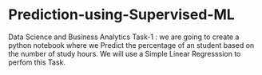 # Prediction-using-Supervised-ML
Data Science and Business Analytics Task-1 : we are going to create a python notebook where we Predict the percentage of an student based on the number of study hours.
We will use a Simple Linear Regresssion to perfom this Task.
